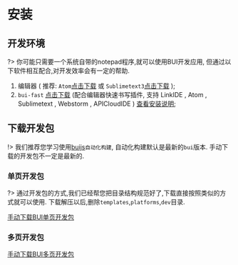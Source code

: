 # 安装

## 开发环境
?> 你可能只需要一个系统自带的notepad程序,就可以使用BUI开发应用, 但通过以下软件相互配合,对开发效率会有一定的帮助. 

1. 编辑器 ( 推荐: `Atom`[点击下载](https://atom.io/) 或 `Sublimetext3`[点击下载](https://www.sublimetext.com/) );
2. `bui-fast` [点击下载](https://github.com/imouou/BUI-Fast-Snippets/releases) (配合编辑器快速书写插件, 支持 LinkIDE , Atom , Sublimetext , Webstorm , APICloudIDE ) [查看安装说明](tools/buifast.md); 

## 下载开发包

!> 我们推荐您学习使用[buijs](tools/buijs.md)`自动化构建`, 自动化构建默认是最新的`bui`版本. 手动下载的开发包不一定是最新的.

### 单页开发包

?> 通过开发包的方式,我们已经帮您把目录结构规范好了,下载直接按照类似的方式就可以使用. 下载解压以后,删除`templates`,`platforms`,`dev`目录. 

[手动下载BUI单页开发包](https://github.com/imouou/BUI-Template/releases)


### 多页开发包


[手动下载BUI多页开发包](http://www.easybui.com/downloads/source/bui/bui_simple_latest.zip)


